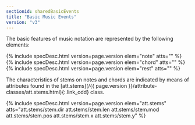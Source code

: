 ```yaml
---
sectionid: sharedBasicEvents
title: "Basic Music Events"
version: "v3"
---
```




The basic features of music notation are represented by the following elements:



{% include specDesc.html version=page.version elem="note" atts="" %}
{% include specDesc.html version=page.version elem="chord" atts="" %}
{% include specDesc.html version=page.version elem="rest" atts="" %}



The characteristics of stems on notes and chords are indicated by means of attributes
found
in the [att.stems](/{{ page.version }}/attribute-classes/att.stems.html){:.link_odd} class.



{% include specDesc.html version=page.version elem="att.stems" atts="att.stems/stem.dir att.stems/stem.len att.stems/stem.mod att.stems/stem.pos att.stems/stem.x
att.stems/stem.y" %}




